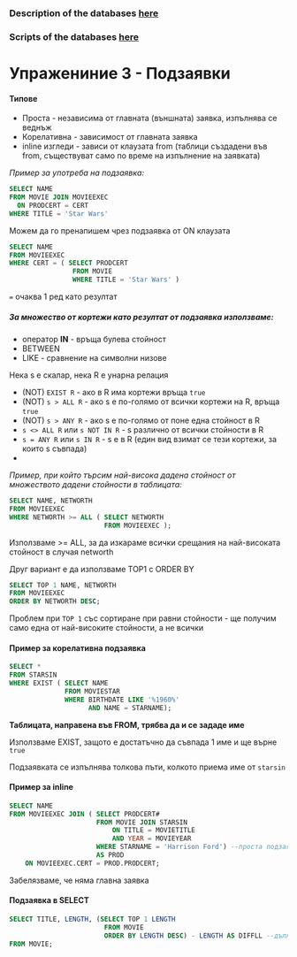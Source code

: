 ### Description of the databases [here](<../Week_01/movie_pc_ships.pdf/>)

### Scripts of the databases [here](<../Week_01/Scripts/>)

# Упражениние 3 - Подзаявки

#### Типове
- Проста - независима от главната (външната) заявка, изпълнява се веднъж
- Корелативна - зависимост от главната заявка
- inline изгледи - зависи от клаузата from (таблици създадени във from, съществуват само по време на изпълнение на заявката)

*Пример за употреба на подзаявка:*
```sql
SELECT NAME
FROM MOVIE JOIN MOVIEEXEC
  ON PRODCERT = CERT
WHERE TITLE = 'Star Wars'
```

Можем да го пренапишем чрез подзаявка от ON клаузата

```sql
SELECT NAME
FROM MOVIEEXEC
WHERE CERT = ( SELECT PRODCERT
                FROM MOVIE
                WHERE TITLE = 'Star Wars' )
```

`=` очаква 1 ред като резултат

##### За множество от кортежи като резултат от подзаявка използваме:
- оператор **IN** - връща булева стойност
- BETWEEN
- LIKE - сравнение на символни низове

Нека s e скалар, нека R е унарна релация

- (NOT) `EXIST R` - ако в R има кортежи връща `true`
- (NOT) `s > ALL R` - aкo s е по-голямо от всички кортежи на R, връща `true`
- (NOT) `s > ANY R` - ако s е по-голямо от поне една стойност в R
- `s <> ALL R` или `s NOT IN R` - s различно от всички стойности в R 
- `s = ANY R` или `s IN R` - s е в R (един вид взимат се тези кортежи, за които s съвпада)
- 

*Пример, при който търсим най-висока дадена стойност от множеството дадени стойности в таблицата:*
```sql
SELECT NAME, NETWORTH
FROM MOVIEEXEC
WHERE NETWORTH >= ALL ( SELECT NETWORTH
                        FROM MOVIEEXEC );
```

Използваме >= ALL, за да изкараме всички срещания на най-високата стойност в случая networth

Друг вариант е да използваме TOP1 с ORDER BY
```sql
SELECT TOP 1 NAME, NETWORTH
FROM MOVIEEXEC
ORDER BY NETWORTH DESC;
```
Проблем при `ТОР 1` със сортиране при равни стойности - ще получим само една от най-високите стойности, а не всички

#### Пример за корелативна подзаявка
```sql
SELECT *
FROM STARSIN
WHERE EXIST ( SELECT NAME
              FROM MOVIESTAR
              WHERE BIRTHDATE LIKE '%1960%'
                    AND NAME = STARNAME);
```
**Таблицата, направена във FROM, трябва да и се зададе име**

Използваме EXIST, защото е достатъчно да съвпада 1 име и ще върне `true`

Подзаявката се изпълнява толкова пъти, колкото приема име от `starsin`

#### Пример за inline 

```sql
SELECT NAME
FROM MOVIEEXEC JOIN ( SELECT PRODCERT#
                      FROM MOVIE JOIN STARSIN
                          ON TITLE = MOVIETITLE
                          AND YEAR = MOVIEYEAR
                      WHERE STARNAME = 'Harrison Ford') --проста подзаявка
                      AS PROD
    ON MOVIEEXEC.CERT = PROD.PRODCERT;
```
Забелязваме, че няма главна заявка

#### Подзаявка в SELECT

```sql
SELECT TITLE, LENGTH, (SELECT TOP 1 LENGTH
                        FROM MOVIE
                        ORDER BY LENGTH DESC) - LENGTH AS DIFFLL --дължината на всеки филм сравняваме с дължината на най-дългия филм
FROM MOVIE;
```
